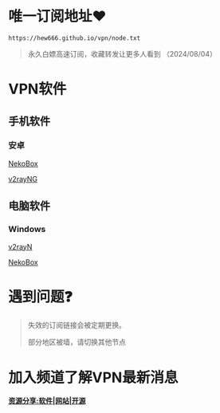 # 唯一订阅地址❤️

```
https://hew666.github.io/vpn/node.txt
```
> 永久白嫖高速订阅，收藏转发让更多人看到 （2024/08/04）

# VPN软件
## 手机软件
### 安卓
[NekoBox](https://github.com/MatsuriDayo/NekoBoxForAndroid/releases)

[v2rayNG](https://github.com/2dust/v2rayNG/releases)

## 电脑软件
### Windows
[v2rayN](https://github.com/2dust/v2rayN/releases)

[NekoBox](https://github.com/MatsuriDayo/nekoray/releases)

# 遇到问题❓
 > 失效的订阅链接会被定期更换。
 >   
 > 部分地区被墙，请切换其他节点
 
# 加入频道了解VPN最新消息
 
**[资源分享:软件|网站|开源](https://t.me/txwl666)** 
